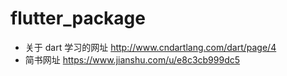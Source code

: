 # flutter_package
- 关于 dart 学习的网址 http://www.cndartlang.com/dart/page/4
- 简书网址 https://www.jianshu.com/u/e8c3cb999dc5